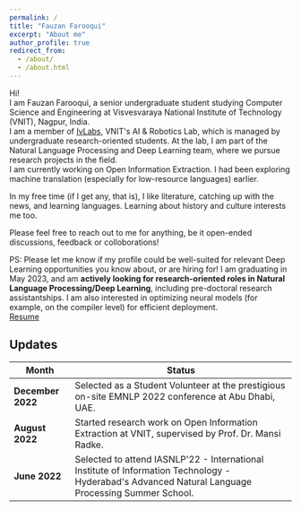 ```yaml
---
permalink: /
title: "Fauzan Farooqui"
excerpt: "About me"
author_profile: true
redirect_from: 
  - /about/
  - /about.html
---
```


Hi! \
I am Fauzan Farooqui, a senior undergraduate student studying Computer Science and Engineering at Visvesvaraya National Institute of Technology (VNIT), Nagpur, India. \
I am a member of [IvLabs](https://www.ivlabs.in/), VNIT's AI & Robotics Lab, which is managed by undergraduate research-oriented students. At the lab, I am part of the Natural Language Processing and Deep Learning team, where we pursue research projects in the field. \
I am currently working on Open Information Extraction. I had been exploring machine translation (especially for low-resource languages) earlier.

In my free time (if I get any, that is), I like literature, catching up with the news, and learning languages. Learning about history and culture interests me too.

Please feel free to reach out to me for anything, be it open-ended discussions, feedback or colloborations!

PS: Please let me know if my profile could be well-suited for relevant Deep Learning opportunities you know about, or are hiring for! I am graduating in May 2023, and am **actively looking for research-oriented roles in Natural Language Processing/Deep Learning**, including pre-doctoral research assistantships. I am also interested in optimizing neural models (for example, on the compiler level) for efficient deployment. \
[Resume](https://fauzanfarooqui.github.io/files/resume.pdf)

## Updates

Month | Status
---|---
**December 2022** | Selected as a Student Volunteer at the prestigious on-site EMNLP 2022 conference at Abu Dhabi, UAE.
**August 2022** | Started research work on Open Information Extraction at VNIT, supervised by Prof. Dr. Mansi Radke.
**June 2022** | Selected to attend IASNLP'22 - International Institute of Information Technology - Hyderabad's Advanced Natural Language Processing Summer School. 